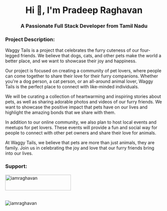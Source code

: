 <h1 align="center">Hi 👋, I'm Pradeep Raghavan</h1>
<h3 align="center">A Passionate Full Stack Developer from Tamil Nadu</h3>

<h3 align="left">Project Description:</h3>
<p align="left">
Waggy Tails is a project that celebrates the furry cuteness of our four-legged friends. We believe that dogs, cats, and other pets make the world a better place, and we want to showcase their joy and happiness.

Our project is focused on creating a community of pet lovers, where people can come together to share their love for their furry companions. Whether you're a dog person, a cat person, or an all-around animal lover, Waggy Tails is the perfect place to connect with like-minded individuals.

We will be curating a collection of heartwarming and inspiring stories about pets, as well as sharing adorable photos and videos of our furry friends. We want to showcase the positive impact that pets have on our lives and highlight the amazing bonds that we share with them.

In addition to our online community, we also plan to host local events and meetups for pet lovers. These events will provide a fun and social way for people to connect with other pet owners and share their love for animals.

At Waggy Tails, we believe that pets are more than just animals, they are family. Join us in celebrating the joy and love that our furry friends bring into our lives.
</p>


<h3 align="left">Support:</h3>
<p><a href="https://www.buymeacoffee.com/iamraghavan"> <img align="left" src="https://cdn.buymeacoffee.com/buttons/v2/default-yellow.png" height="50" width="210" alt="iamraghavan" /></a></p><br><br>
<br>
<br>

<p><img align="center" src="https://github-readme-stats.vercel.app/api/top-langs?username=iamraghavan&show_icons=true&locale=en&layout=compact" alt="iamraghavan" /></p>


